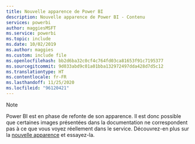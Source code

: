 ```yaml
---
title: Nouvelle apparence de Power BI
description: Nouvelle apparence de Power BI - Contenu
services: powerbi
author: maggiesMSFT
ms.service: powerbi
ms.topic: include
ms.date: 10/02/2019
ms.author: maggies
ms.custom: include file
ms.openlocfilehash: bb2d6ba32c0cf4c764fd03ca81653f91c7195377
ms.sourcegitcommit: 9d033abd9c01a01bba132972497dda428d7d5c12
ms.translationtype: HT
ms.contentlocale: fr-FR
ms.lasthandoff: 11/25/2020
ms.locfileid: "96120421"
---
```

> [!NOTE]
> Power BI est en phase de refonte de son apparence. Il est donc possible que certaines images présentées dans la documentation ne correspondent pas à ce que vous voyez réellement dans le service. Découvrez-en plus sur la [nouvelle apparence](../consumer/service-new-look.md) et essayez-la.
